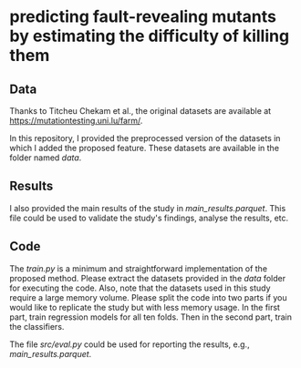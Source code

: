 # predicting fault-revealing mutants by estimating the difficulty of killing them

## Data

Thanks to Titcheu Chekam et al., the original datasets are available at   https://mutationtesting.uni.lu/farm/.

In this repository, I provided the preprocessed version of the datasets in which I added the proposed feature. These datasets are available in the folder named *data*.

## Results
I also provided the main results of the study in *main_results.parquet*. This file could be used to validate the study's findings, analyse the results, etc.

## Code
The *train.py* is a minimum and straightforward implementation of the proposed method. Please extract the datasets provided in the *data* folder for executing the code. Also, note that the datasets used in this study require a large memory volume. Please split the code into two parts if you would like to replicate the study but with less memory usage. In the first part, train regression models for all ten folds. Then in the second part, train the classifiers.

The file *src/eval.py* could be used for reporting the results, e.g., *main_results.parquet*.

 
